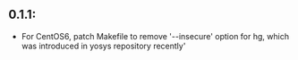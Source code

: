## 0.1.1:
* For CentOS6, patch Makefile to remove '--insecure' option for hg, which was introduced in yosys repository recently'
